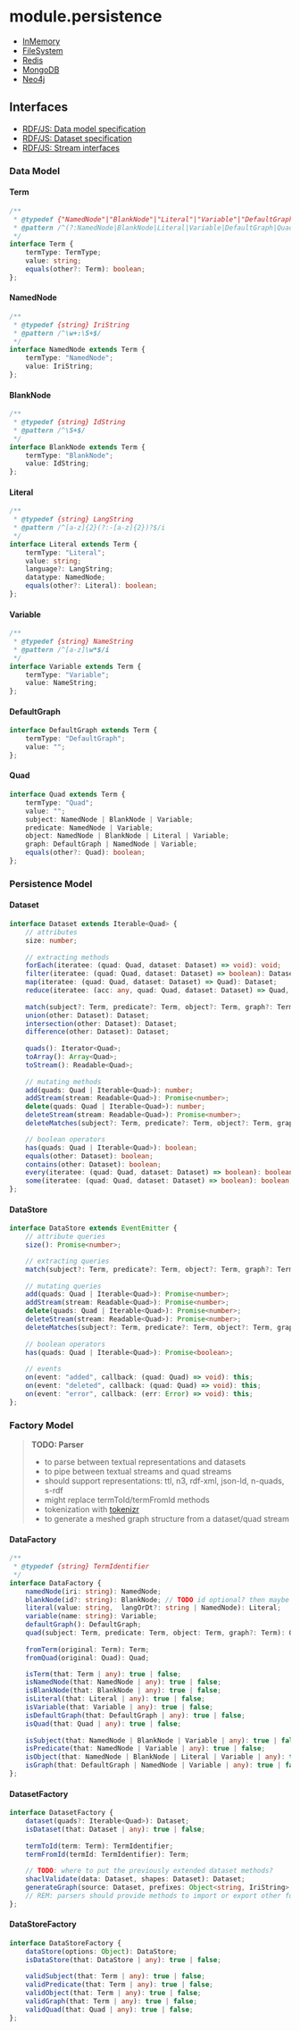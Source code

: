 # module.persistence

- [InMemory](https://git02.int.nsc.ag/Research/fua/lib/module.persistence.inmemory)
- [FileSystem](https://git02.int.nsc.ag/Research/fua/lib/module.persistence.filesystem)
- [Redis](https://git02.int.nsc.ag/Research/fua/lib/module.persistence.redis)
- [MongoDB](https://git02.int.nsc.ag/Research/fua/lib/module.persistence.mongodb)
- [Neo4j](https://git02.int.nsc.ag/Research/fua/lib/module.persistence.neo4j)

## Interfaces

- [RDF/JS: Data model specification](http://rdf.js.org/data-model-spec/)
- [RDF/JS: Dataset specification](https://rdf.js.org/dataset-spec/)
- [RDF/JS: Stream interfaces](https://rdf.js.org/stream-spec/)

### Data Model

#### Term

```ts
/**
 * @typedef {"NamedNode"|"BlankNode"|"Literal"|"Variable"|"DefaultGraph"|"Quad"} TermType
 * @pattern /^(?:NamedNode|BlankNode|Literal|Variable|DefaultGraph|Quad)$/
 */
interface Term {
    termType: TermType;
    value: string;
    equals(other?: Term): boolean;
};
```

#### NamedNode

```ts
/**
 * @typedef {string} IriString
 * @pattern /^\w+:\S+$/
 */
interface NamedNode extends Term {
    termType: "NamedNode";
    value: IriString;
};
```

#### BlankNode

```ts
/**
 * @typedef {string} IdString
 * @pattern /^\S+$/
 */
interface BlankNode extends Term {
    termType: "BlankNode";
    value: IdString;
};
```

#### Literal

```ts
/**
 * @typedef {string} LangString
 * @pattern /^[a-z]{2}(?:-[a-z]{2})?$/i
 */
interface Literal extends Term {
    termType: "Literal";
    value: string;
    language?: LangString;
    datatype: NamedNode;
    equals(other?: Literal): boolean;
};
```

#### Variable

```ts
/**
 * @typedef {string} NameString
 * @pattern /^[a-z]\w*$/i
 */
interface Variable extends Term {
    termType: "Variable";
    value: NameString;
};
```

#### DefaultGraph

```ts
interface DefaultGraph extends Term {
    termType: "DefaultGraph";
    value: "";
};
```

#### Quad

```ts
interface Quad extends Term {
    termType: "Quad";
    value: "";
    subject: NamedNode | BlankNode | Variable;
    predicate: NamedNode | Variable;
    object: NamedNode | BlankNode | Literal | Variable;
    graph: DefaultGraph | NamedNode | Variable;
    equals(other?: Quad): boolean;
};
```

### Persistence Model

#### Dataset

```ts
interface Dataset extends Iterable<Quad> {
    // attributes
    size: number;
    
    // extracting methods
    forEach(iteratee: (quad: Quad, dataset: Dataset) => void): void;
    filter(iteratee: (quad: Quad, dataset: Dataset) => boolean): Dataset;
    map(iteratee: (quad: Quad, dataset: Dataset) => Quad): Dataset;
    reduce(iteratee: (acc: any, quad: Quad, dataset: Dataset) => Quad, acc?: any): any;
    
    match(subject?: Term, predicate?: Term, object?: Term, graph?: Term): Dataset;
    union(other: Dataset): Dataset;
    intersection(other: Dataset): Dataset;
    difference(other: Dataset): Dataset;
    
    quads(): Iterator<Quad>;
    toArray(): Array<Quad>;
    toStream(): Readable<Quad>;
    
    // mutating methods
    add(quads: Quad | Iterable<Quad>): number;
    addStream(stream: Readable<Quad>): Promise<number>;
    delete(quads: Quad | Iterable<Quad>): number;
    deleteStream(stream: Readable<Quad>): Promise<number>;
    deleteMatches(subject?: Term, predicate?: Term, object?: Term, graph?: Term): number;

    // boolean operators
    has(quads: Quad | Iterable<Quad>): boolean;
    equals(other: Dataset): boolean;
    contains(other: Dataset): boolean;
    every(iteratee: (quad: Quad, dataset: Dataset) => boolean): boolean;
    some(iteratee: (quad: Quad, dataset: Dataset) => boolean): boolean;
};
```

#### DataStore

```ts
interface DataStore extends EventEmitter {
    // attribute queries
    size(): Promise<number>;

    // extracting queries
    match(subject?: Term, predicate?: Term, object?: Term, graph?: Term): Promise<Dataset>;
    
    // mutating queries
    add(quads: Quad | Iterable<Quad>): Promise<number>;
    addStream(stream: Readable<Quad>): Promise<number>;
    delete(quads: Quad | Iterable<Quad>): Promise<number>;
    deleteStream(stream: Readable<Quad>): Promise<number>;
    deleteMatches(subject?: Term, predicate?: Term, object?: Term, graph?: Term): Promise<number>;
    
    // boolean operators
    has(quads: Quad | Iterable<Quad>): Promise<boolean>;
    
    // events
    on(event: "added", callback: (quad: Quad) => void): this;
    on(event: "deleted", callback: (quad: Quad) => void): this;
    on(event: "error", callback: (err: Error) => void): this;
};
```

### Factory Model

> __TODO: Parser__
> - to parse between textual representations and datasets
> - to pipe between textual streams and quad streams
> - should support representations: ttl, n3, rdf-xml, json-ld, n-quads, s-rdf
> - might replace termToId/termFromId methods
> - tokenization with [tokenizr](https://www.npmjs.com/package/tokenizr)
> - to generate a meshed graph structure from a dataset/quad stream

#### DataFactory

```ts
/**
 * @typedef {string} TermIdentifier
 */
interface DataFactory {
    namedNode(iri: string): NamedNode;
    blankNode(id?: string): BlankNode; // TODO id optional? then maybe with uuid generator
    literal(value: string,  langOrDt?: string | NamedNode): Literal;
    variable(name: string): Variable;
    defaultGraph(): DefaultGraph;
    quad(subject: Term, predicate: Term, object: Term, graph?: Term): Quad;
    
    fromTerm(original: Term): Term;
    fromQuad(original: Quad): Quad;

    isTerm(that: Term | any): true | false;
    isNamedNode(that: NamedNode | any): true | false;
    isBlankNode(that: BlankNode | any): true | false;
    isLiteral(that: Literal | any): true | false;
    isVariable(that: Variable | any): true | false;
    isDefaultGraph(that: DefaultGraph | any): true | false;
    isQuad(that: Quad | any): true | false;
    
    isSubject(that: NamedNode | BlankNode | Variable | any): true | false;
    isPredicate(that: NamedNode | Variable | any): true | false;
    isObject(that: NamedNode | BlankNode | Literal | Variable | any): true | false;
    isGraph(that: DefaultGraph | NamedNode | Variable | any): true | false;
};
```

#### DatasetFactory

```ts
interface DatasetFactory {
    dataset(quads?: Iterable<Quad>): Dataset;
    isDataset(that: Dataset | any): true | false;
    
    termToId(term: Term): TermIdentifier;
    termFromId(termId: TermIdentifier): Term;
    
    // TODO: where to put the previously extended dataset methods?
    shaclValidate(data: Dataset, shapes: Dataset): Dataset;
    generateGraph(source: Dataset, prefixes: Object<string, IriString>, options?: { compact?: boolean, meshed?: boolean, blanks?: boolean}): Map<IriString, Object>;
    // REM: parsers should provide methods to import or export other formats
};
```

#### DataStoreFactory

```ts
interface DataStoreFactory {
    dataStore(options: Object): DataStore;
    isDataStore(that: DataStore | any): true | false;
    
    validSubject(that: Term | any): true | false;
    validPredicate(that: Term | any): true | false;
    validObject(that: Term | any): true | false;
    validGraph(that: Term | any): true | false;
    validQuad(that: Quad | any): true | false;
};
```
